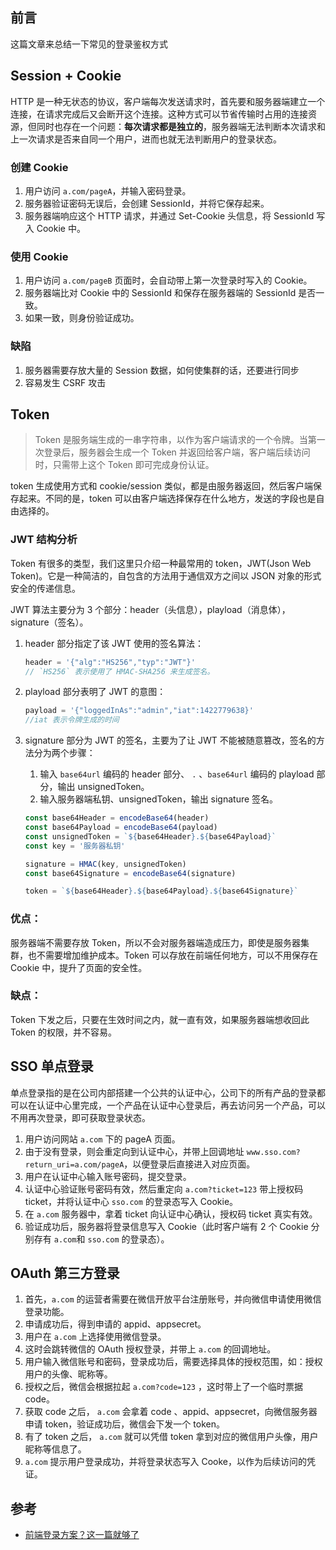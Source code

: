 ## 前言

这篇文章来总结一下常见的登录鉴权方式



## Session + Cookie

HTTP 是一种无状态的协议，客户端每次发送请求时，首先要和服务器端建立一个连接，在请求完成后又会断开这个连接。这种方式可以节省传输时占用的连接资源，但同时也存在一个问题：**每次请求都是独立的**，服务器端无法判断本次请求和上一次请求是否来自同一个用户，进而也就无法判断用户的登录状态。

### 创建 Cookie

1. 用户访问 `a.com/pageA`，并输入密码登录。
2. 服务器验证密码无误后，会创建 SessionId，并将它保存起来。
3. 服务器端响应这个 HTTP 请求，并通过 Set-Cookie 头信息，将 SessionId 写入 Cookie 中。

### 使用 Cookie

1. 用户访问 `a.com/pageB` 页面时，会自动带上第一次登录时写入的 Cookie。
2. 服务器端比对 Cookie 中的 SessionId 和保存在服务器端的 SessionId 是否一致。
3. 如果一致，则身份验证成功。

### 缺陷

1. 服务器需要存放大量的 Session 数据，如何使集群的话，还要进行同步
2. 容易发生 CSRF 攻击



## Token

> Token 是服务端生成的一串字符串，以作为客户端请求的一个令牌。当第一次登录后，服务器会生成一个 Token 并返回给客户端，客户端后续访问时，只需带上这个 Token 即可完成身份认证。

token 生成使用方式和 cookie/session 类似，都是由服务器返回，然后客户端保存起来。不同的是，token 可以由客户端选择保存在什么地方，发送的字段也是自由选择的。

### JWT 结构分析

Token 有很多的类型，我们这里只介绍一种最常用的 token，JWT(Json Web Token)。它是一种简洁的，自包含的方法用于通信双方之间以 JSON 对象的形式安全的传递信息。

JWT 算法主要分为 3 个部分：header（头信息），playload（消息体），signature（签名）。

1. header 部分指定了该 JWT 使用的签名算法：

   ```js
   header = '{"alg":"HS256","typ":"JWT"}'   
   // `HS256` 表示使用了 HMAC-SHA256 来生成签名。
   ```

2. playload 部分表明了 JWT 的意图：

   ```js
   payload = '{"loggedInAs":"admin","iat":1422779638}'     
   //iat 表示令牌生成的时间
   ```

3. signature 部分为 JWT 的签名，主要为了让 JWT 不能被随意篡改，签名的方法分为两个步骤：

   1. 输入 `base64url` 编码的 header 部分、 `.` 、`base64url` 编码的 playload 部分，输出 unsignedToken。
   2. 输入服务器端私钥、unsignedToken，输出 signature 签名。

   ```js
   const base64Header = encodeBase64(header)
   const base64Payload = encodeBase64(payload)
   const unsignedToken = `${base64Header}.${base64Payload}`
   const key = '服务器私钥'
   
   signature = HMAC(key, unsignedToken)
   const base64Signature = encodeBase64(signature)
   
   token = `${base64Header}.${base64Payload}.${base64Signature}`
   ```

### 优点：

服务器端不需要存放 Token，所以不会对服务器端造成压力，即使是服务器集群，也不需要增加维护成本。Token 可以存放在前端任何地方，可以不用保存在 Cookie 中，提升了页面的安全性。

### 缺点：

Token 下发之后，只要在生效时间之内，就一直有效，如果服务器端想收回此 Token 的权限，并不容易。



## SSO 单点登录

单点登录指的是在公司内部搭建一个公共的认证中心，公司下的所有产品的登录都可以在认证中心里完成，一个产品在认证中心登录后，再去访问另一个产品，可以不用再次登录，即可获取登录状态。

1. 用户访问网站  `a.com` 下的 pageA 页面。
2. 由于没有登录，则会重定向到认证中心，并带上回调地址 `www.sso.com?return_uri=a.com/pageA`，以便登录后直接进入对应页面。
3. 用户在认证中心输入账号密码，提交登录。
4. 认证中心验证账号密码有效，然后重定向  `a.com?ticket=123` 带上授权码 ticket，并将认证中心 `sso.com` 的登录态写入 Cookie。
5. 在 `a.com` 服务器中，拿着 ticket 向认证中心确认，授权码 ticket 真实有效。
6. 验证成功后，服务器将登录信息写入 Cookie（此时客户端有 2 个 Cookie 分别存有 `a.com`和 `sso.com` 的登录态）。

## OAuth 第三方登录

1. 首先，`a.com` 的运营者需要在微信开放平台注册账号，并向微信申请使用微信登录功能。
2. 申请成功后，得到申请的 appid、appsecret。
3. 用户在 `a.com` 上选择使用微信登录。
4. 这时会跳转微信的 OAuth 授权登录，并带上 `a.com` 的回调地址。
5. 用户输入微信账号和密码，登录成功后，需要选择具体的授权范围，如：授权用户的头像、昵称等。
6. 授权之后，微信会根据拉起 `a.com?code=123` ，这时带上了一个临时票据 code。
7. 获取 code 之后， `a.com` 会拿着 code 、appid、appsecret，向微信服务器申请 token，验证成功后，微信会下发一个 token。
8. 有了 token 之后， `a.com` 就可以凭借 token 拿到对应的微信用户头像，用户昵称等信息了。
9. `a.com` 提示用户登录成功，并将登录状态写入 Cooke，以作为后续访问的凭证。



## 参考

* [前端登录方案？这一篇就够了](https://mp.weixin.qq.com/s/lcryd6TPXWqfQPGGt0qkmQ)